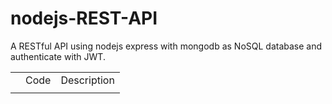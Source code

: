 # nodejs-REST-API
A RESTful API using nodejs express with mongodb as NoSQL database and authenticate with JWT.


<table>
<th>
  <td>Code</td>
  <td>Description</td>
</th>
<tr>
  <td></td>
  <td></td>
</tr>
</table>
